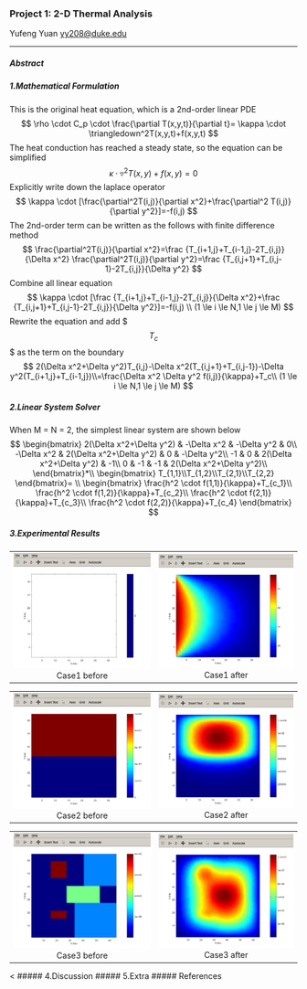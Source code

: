 ### Project 1: 2-D Thermal Analysis
Yufeng Yuan
yy208@duke.edu

- - -

##### Abstract
##### 1.Mathematical Formulation
This is the original heat equation, which is a 2nd-order linear PDE
$$
\rho \cdot C_p \cdot \frac{\partial T(x,y,t)}{\partial t}=
\kappa \cdot \triangledown^2T(x,y,t)+f(x,y,t)
$$
The heat conduction has reached a steady state, so the equation can be simplified
$$
\kappa \cdot \triangledown^2T(x,y)+f(x,y)=0
$$
Explicitly write down the laplace operator
$$
\kappa \cdot [\frac{\partial^2T(i,j)}{\partial x^2}+\frac{\partial^2 T(i,j)}{\partial y^2}]=-f(i,j)
$$
The 2nd-order term can be written as the follows with finite difference method
$$
\frac{\partial^2T(i,j)}{\partial x^2}=\frac {T_{i+1,j}+T_{i-1,j}-2T_{i,j}}{\Delta x^2}
\frac{\partial^2T(i,j)}{\partial y^2}=\frac {T_{i,j+1}+T_{i,j-1}-2T_{i,j}}{\Delta y^2}
$$
Combine all linear equation
$$
\kappa \cdot [\frac {T_{i+1,j}+T_{i-1,j}-2T_{i,j}}{\Delta x^2}+\frac {T_{i,j+1}+T_{i,j-1}-2T_{i,j}}{\Delta y^2}]=-f(i,j)
\\
(1 \le i \le N,1 \le j \le M)
$$
Rewrite the equation and add $$$ T_c$$$ as the term on the boundary
$$
2(\Delta x^2+\Delta y^2)T_{i,j}-\Delta x^2(T_{i,j+1}+T_{i,j-1})-\Delta y^2(T_{i+1,j}+T_{i-1,j})\\=\frac{\Delta x^2 \Delta y^2 f(i,j)}{\kappa}+T_c\\
(1 \le i \le N,1 \le j \le M)
$$

##### 2.Linear System Solver
When M = N = 2, the simplest linear system are shown below
$$
\begin{bmatrix}
 2(\Delta x^2+\Delta y^2) & -\Delta x^2 & -\Delta y^2 & 0\\
-\Delta x^2 & 2(\Delta x^2+\Delta y^2) & 0 & -\Delta y^2\\
-1 & 0 & 2(\Delta x^2+\Delta y^2) & -1\\
0 & -1 & -1 & 2(\Delta x^2+\Delta y^2)\\
\end{bmatrix}*\\
\begin{bmatrix}
T_{1,1}\\T_{1,2}\\T_{2,1}\\T_{2,2}
\end{bmatrix}=
\\
\begin{bmatrix}
\frac{h^2 \cdot f(1,1)}{\kappa}+T_{c_1}\\
\frac{h^2 \cdot f(1,2)}{\kappa}+T_{c_2}\\
\frac{h^2 \cdot f(2,1)}{\kappa}+T_{c_3}\\
\frac{h^2 \cdot f(2,2)}{\kappa}+T_{c_4}
\end{bmatrix}
$$
##### 3.Experimental Results
<table><tr align="center"><td><img src="./case1_before.png">Case1 before</td><td><img src="./case1_after.png">Case1 after</td></tr></table>
<table><tr align="center"><td><img src="./case2_before.png">Case2 before</td><td><img src="./case2_after.png">Case2 after</td></tr></table>
<table><tr align="center"><td><img src="./case3_before.png">Case3 before</td><td><img src="./case3_after.png">Case3 after</td></tr></table>
<
##### 4.Discussion
##### 5.Extra
##### References